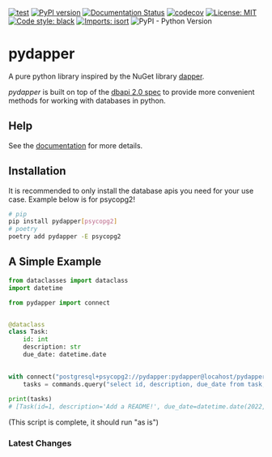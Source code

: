 [![test](https://github.com/zschumacher/pydapper/actions/workflows/test.yml/badge.svg)](https://github.com/zschumacher/pydapper/actions/workflows/test.yml)
[![PyPI version](https://badge.fury.io/py/pydapper.svg)](https://badge.fury.io/py/pydapper)
[![Documentation Status](https://readthedocs.org/projects/pydapper/badge/?version=latest)](https://pydapper.readthedocs.io/en/latest/?badge=latest)
[![codecov](https://codecov.io/gh/zschumacher/pydapper/branch/main/graph/badge.svg?token=3X1IR81HL2)](https://codecov.io/gh/zschumacher/pydapper)
[![License: MIT](https://img.shields.io/badge/License-MIT-yellow.svg)](https://opensource.org/licenses/MIT)
[![Code style: black](https://img.shields.io/badge/code%20style-black-000000.svg)](https://github.com/psf/black)
[![Imports: isort](https://img.shields.io/badge/%20imports-isort-%231674b1?style=flat&labelColor=ef8336)](https://pycqa.github.io/isort/)
![PyPI - Python Version](https://img.shields.io/pypi/pyversions/pydapper)

# pydapper
A pure python library inspired by the NuGet library [dapper](https://dapper-tutorial.net).

*pydapper* is built on top of the [dbapi 2.0 spec](https://www.python.org/dev/peps/pep-0249/)
to provide more convenient methods for working with databases in python.

## Help
See the [documentation](https://pydapper.readthedocs.io/en/latest/) for more details.

## Installation
It is recommended to only install the database apis you need for your use case.  Example below is for psycopg2!
```bash
# pip 
pip install pydapper[psycopg2]
# poetry
poetry add pydapper -E psycopg2
```

## A Simple Example
```python
from dataclasses import dataclass
import datetime

from pydapper import connect


@dataclass
class Task:
    id: int
    description: str
    due_date: datetime.date

    
with connect("postgresql+psycopg2://pydapper:pydapper@locahost/pydapper") as commands:
    tasks = commands.query("select id, description, due_date from task;", model=Task)
    
print(tasks)
# [Task(id=1, description='Add a README!', due_date=datetime.date(2022, 1, 16))]
```
(This script is complete, it should run "as is")


### Latest Changes

